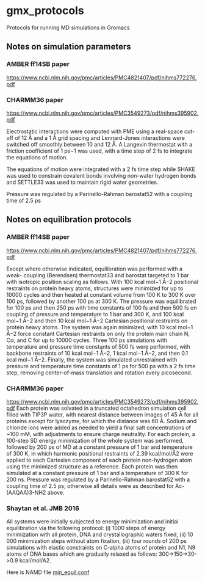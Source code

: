 # gmx_protocols
Protocols for running MD simulations in Gromacs

## Notes on simulation parameters
### AMBER ff14SB paper
https://www.ncbi.nlm.nih.gov/pmc/articles/PMC4821407/pdf/nihms772276.pdf



### CHARMM36 paper
https://www.ncbi.nlm.nih.gov/pmc/articles/PMC3549273/pdf/nihms395902.pdf

Electrostatic interactions were computed with PME using a real-space cut-off of 12 Å and a 1 Å grid spacing and Lennard-Jones interactions were switched off smoothly between 10 and 12 Å. A Langevin thermostat with a friction coefficient of 1 ps−1 was used, with a time step of 2 fs to integrate the equations of motion. 

The equations of motion were integrated with a 2 fs time step while SHAKE was used to constrain covalent bonds involving non-water hydrogen bonds and SETTLE33 was used to maintain rigid water geometries. 

Pressure was regulated by a Parinello-Rahman barostat52 with a coupling time of 2.5 ps

## Notes on equilibration protocols
### AMBER ff14SB paper
https://www.ncbi.nlm.nih.gov/pmc/articles/PMC4821407/pdf/nihms772276.pdf


Except where otherwise indicated, equilibration was performed with a weak- coupling (Berendsen) thermostat33 and barostat targeted to 1 bar with isotropic position scaling as follows. With 100 kcal mol−1 Å−2 positional restraints on protein heavy atoms, structures were minimized for up to 10000 cycles and then heated at constant volume from 100 K to 300 K over 100 ps, followed by another 100 ps at 300 K. The pressure was equilibrated for 100 ps and then 250 ps with time constants of 100 fs and then 500 fs on coupling of pressure and temperature to 1 bar and 300 K, and 100 kcal mol−1 Å−2 and then 10 kcal mol−1 Å−2 Cartesian positional restraints on protein heavy atoms. The system was again minimized, with 10 kcal mol−1 Å−2 force constant Cartesian restraints on only the protein main chain N, Cα, and C for up to 10000 cycles. Three 100 ps simulations with temperature and pressure time constants of 500 fs were performed, with backbone restraints of 10 kcal mol−1 Å−2, 1 kcal mol−1 Å−2, and then 0.1 kcal mol−1 Å−2. Finally, the system was simulated unrestrained with pressure and temperature time constants of 1 ps for 500 ps with a 2 fs time step, removing center-of-mass translation and rotation every picosecond.



### CHARMM36 paper
https://www.ncbi.nlm.nih.gov/pmc/articles/PMC3549273/pdf/nihms395902.pdf
Each protein was solvated in a truncated octahedron simulation cell filled with TIP3P water, with nearest distance between images of 45 Å for all proteins except for lysozyme, for which the distance was 60 Å. Sodium and chloride ions were added as needed to yield a final salt concentrations of ~100 mM, with adjustments to ensure charge neutrality. For each protein, a 100-step SD energy minimization of the whole system was performed, followed by 200 ps of MD at a constant pressure of 1 bar and temperature of 300 K, in which harmonic positional restraints of 2.39 kcal/mol/Å2 were applied to each Cartesian component of each protein non-hydrogen atom using the minimized structure as a reference. Each protein was then simulated at a constant pressure of 1 bar and a temperature of 300 K for 200 ns. Pressure was regulated by a Parinello-Rahman barostat52 with a coupling time of 2.5 ps; otherwise all details were as described for Ac-(AAQAA)3-NH2 above.


### Shaytan et al. JMB 2016

All  systems  were  initially  subjected  to  energy  minimization  and  initial  equilibration  via  the  following  protocol:  (i)  1000  steps  of  energy  minimization  with  all  protein,  DNA  and  crystallographic  waters  fixed,  (ii)  10  000  minimization  steps  without  atom  fixation,  (iii)  four  rounds  of  200  ps  simulations  with  elastic  constraints  on  C-alpha  atoms  of  protein  and  N1,  N9  atoms  of  DNA  bases  which  are  gradually  relaxed  as  follows:  300->150->30->0.9  kcal/mol/A2. 

Here is NAMD file [min_equil.conf](https://github.com/intbio/MolModEdu/blob/master/MD/NAMD/nucl/nucleosome_CHARMM/simul/input/min_equil.conf)
